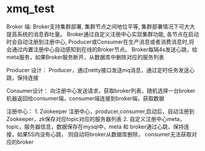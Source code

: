 # xmq_test



Broker 端: 
          Broker支持集群部署, 集群节点之间地位平等, 集群部署情况下可大大提高系统的消息吞吐量。 
          Broker通过自定义注册中心实现集群功能, 各节点在启动时会自动注册到注册中心, 
          Producer或Consumer在生产消息或者消费消息时,将会通过内置注册中心自动感知到在线的Broker节点。 
          Broker每隔4s发送心跳，给meta服务，如果Broker服务断开，从数据库中删除对应的服务列表

Producer 设计： 
          Producer，通过netty接口发送mq消息，通过定时任务发送心跳，保持连接

Consumer设计： 
        向注册中心发送请求，获取broker列表，随机选择一台broker机器返回给consumer端，consumer端连接到broker端，获取数据

注册中心： 
        1. Zookeeper 注册中心，producer,consumer,启动后，自动注册到Zookeeper，zk保存对应topic对应的服务器列表 
        2. 自定义注册中心meta，topic，服务器信息，数据保存在mysql中，meta 和 broker通过心跳，保持连接，如果5S内没有心跳，
        则自动将broker从数据库删除， consumer无法获取对应的broker
